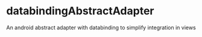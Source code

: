 # databindingAbstractAdapter
An android abstract adapter with databinding to simplify integration in views
